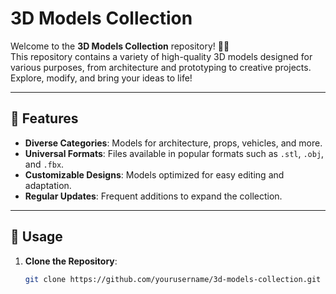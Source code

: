 # 3D Models Collection

Welcome to the **3D Models Collection** repository! 🎨✨  
This repository contains a variety of high-quality 3D models designed for various purposes, from architecture and prototyping to creative projects. Explore, modify, and bring your ideas to life!

---

## 🚀 Features

- **Diverse Categories**: Models for architecture, props, vehicles, and more.
- **Universal Formats**: Files available in popular formats such as `.stl`, `.obj`, and `.fbx`.
- **Customizable Designs**: Models optimized for easy editing and adaptation.
- **Regular Updates**: Frequent additions to expand the collection.

---

## 🔧 Usage

1. **Clone the Repository**:  
   ```bash
   git clone https://github.com/yourusername/3d-models-collection.git
